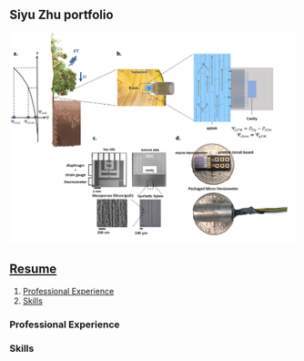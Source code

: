 ## Siyu Zhu portfolio

<img src = "OverV7Fig1.png" width = "800" ></a>

## [Resume](./resume.md)

1. [Professional Experience](#Professional-Experience)
1. [Skills](#Skills)

### Professional Experience

### Skills
